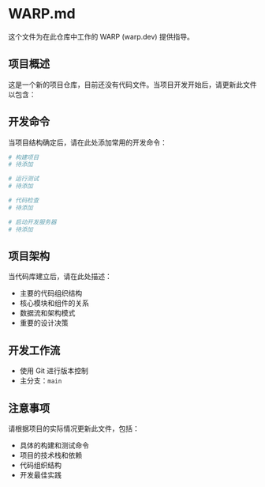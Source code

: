 # WARP.md

这个文件为在此仓库中工作的 WARP (warp.dev) 提供指导。

## 项目概述

这是一个新的项目仓库，目前还没有代码文件。当项目开发开始后，请更新此文件以包含：

## 开发命令

当项目结构确定后，请在此处添加常用的开发命令：

```bash
# 构建项目
# 待添加

# 运行测试
# 待添加

# 代码检查
# 待添加

# 启动开发服务器
# 待添加
```

## 项目架构

当代码库建立后，请在此处描述：

- 主要的代码组织结构
- 核心模块和组件的关系
- 数据流和架构模式
- 重要的设计决策

## 开发工作流

- 使用 Git 进行版本控制
- 主分支：`main`

## 注意事项

请根据项目的实际情况更新此文件，包括：
- 具体的构建和测试命令
- 项目的技术栈和依赖
- 代码组织结构
- 开发最佳实践